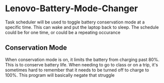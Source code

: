 # Lenovo-Battery-Mode-Changer
Task scheduler will be used to toggle battery conservation mode at a specific time. This can wake and put the laptop back to sleep. The schedule could be for one time, or could be a repeating occurance

## Conservation Mode
When conservation mode is on, it limits the battery from charging past 80%. This is to conserve battery life. When needing to go to class or on a trip, it's sometimes
hard to remember that it needs to be turned off to charge to 100%. This program will basically negate that struggle
